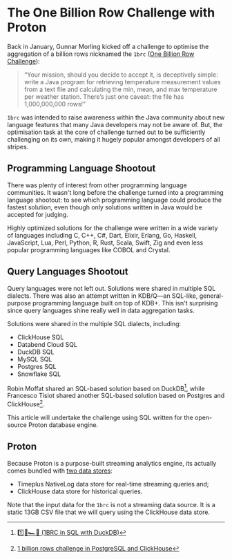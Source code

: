 # The One Billion Row Challenge with Proton

Back in January, Gunnar Morling kicked off a challenge to optimise the aggregation of a billion rows nicknamed the `1brc` ([One Billion Row Challenge](https://www.morling.dev/blog/one-billion-row-challenge/)):

> “Your mission, should you decide to accept it, is deceptively simple: write a Java program for retrieving temperature measurement values from a text file and calculating the min, mean, and max temperature per weather station. There’s just one caveat: the file has 1,000,000,000 rows!”

`1brc` was intended to raise awareness within the Java community about new language features that many Java developers may not be aware of. But, the optimisation task at the core of challenge turned out to be sufficiently challenging on its own, making it hugely popular amongst developers of all stripes.

## Programming Language Shootout
There was plenty of interest from other programming language communities. It wasn't long before the challenge turned into a programming language shootout: to see which programming language could produce the fastest solution, even though only solutions written in Java would be accepted for judging.

Highly optimized solutions for the challenge were written in a wide variety of languages including C, C++, C#, Dart, Elixir, Erlang, Go, Haskell, JavaScript, Lua, Perl, Python, R, Rust, Scala, Swift, Zig and even less popular programming languages like COBOL and Crystal. 

## Query Languages Shootout
Query languages were not left out. Solutions were shared in multiple SQL dialects. There was also an attempt written in KDB/Q—an SQL-like, general-purpose programming language built on top of KDB+. This isn't surprising since query languages shine really well in data aggregation tasks. 

Solutions were shared in the multiple SQL dialects, including:
* ClickHouse SQL
* Databend Cloud SQL
* DuckDB SQL
* MySQL SQL
* Postgres SQL
* Snowflake SQL



Robin Moffat shared an SQL-based solution based on DuckDB[^1], while Francesco Tisiot shared another SQL-based solution based on Postgres and ClickHouse[^2].

This article will undertake the challenge using SQL written for the open-source Proton database engine.


## Proton
Because Proton is a purpose-built streaming analytics engine, its actually comes bundled with [two data stores](https://docs.timeplus.com/proton-architecture#data-storage): 
- Timeplus NativeLog data store for real-time streaming queries and;
- ClickHouse data store for historical queries.

Note that the input data for the `1brc` is not a streaming data source. It is a static 13GB CSV file that we will query using the ClickHouse data store. 







[^1]: [1️⃣🐝🏎️🦆 (1BRC in SQL with DuckDB)](https://rmoff.net/2024/01/03/1%EF%B8%8F%E2%83%A3%EF%B8%8F-1brc-in-sql-with-duckdb/) 
[^2]: [1 billion rows challenge in PostgreSQL and ClickHouse](https://ftisiot.net/posts/1brows/)
